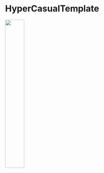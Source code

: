 # HyperCasualTemplate

<img src="https://github.com/NathanRaki/HyperCasualTemplate/blob/main/gameplay.gif" width=35% height=35%>
